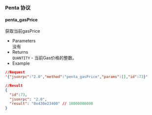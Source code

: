 ### Penta 协议

#### penta_gasPrice
获取当前gasPrice
* Parameters    
没有
* Returns    
`QUANTITY` - 当前Gas价格的整数。
* Example

```json
//Request
'{"jsonrpc":"2.0","method":"penta_gasPrice","params":[],"id":73}'

//Result
{
  "id":73,
  "jsonrpc": "2.0",
  "result": "0x430e23400" // 18000000000
}
```
